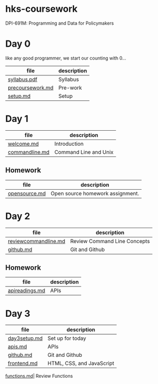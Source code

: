 # hks-coursework
DPI-691M: Programming and Data for Policymakers

# Day 0
like any good programmer, we start our counting with 0...

file | description
-----|------------
[syllabus.pdf](./syllabus.pdf) | Syllabus
[precoursework.md](precoursework.md) | Pre-work
[setup.md](setup.md) | Setup

# Day 1
file | description
-----|------------
[welcome.md](welcome.md) | Introduction
[commandline.md](commandline.md) | Command Line and Unix

## Homework

file | description
-----|------------
[opensource.md](opensource.md) | Open source homework assignment.

# Day 2

file | description
-----|------------
[reviewcommandline.md](reviewcommandline.md)| Review Command Line Concepts
[github.md](github.md) | Git and Github

## Homework
file | description
-----|------------
[apireadings.md](apireadings.md) | APIs

# Day 3
file | description
-----|------------
[day3setup.md](day3setup.md) | Set up for today
[apis.md](apis.md) | APIs
[github.md](github.md) | Git and Github
[frontend.md](frontend.md) | HTML, CSS, and JavaScript



[functions.md](functions.md)| Review Functions
